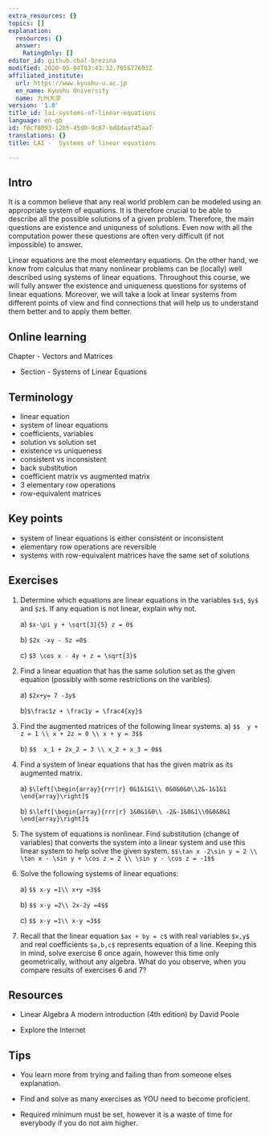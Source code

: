 ```yaml
---
extra_resources: {}
topics: []
explanation:
  resources: {}
  answer:
    RatingOnly: []
editor_id: github.cbal-brezina
modified: 2020-05-04T03:43:32.705677693Z
affiliated_institute:
  url: https://www.kyushu-u.ac.jp
  en_name: Kyushu University
  name: 九州大学
version: '1.0'
title_id: lai-systems-of-linear-equations
language: en-gb
id: f0cf8093-12b5-45d0-9c67-bd8daaf45aa7
translations: {}
title: LAI -  Systems of linear equations

---
```


## Intro

It is a common believe that any real world problem can be modeled using an appropriate system of equations. It is therefore crucial to be able to describe all the possible solutions of a given problem. Therefore, the main questions are existence and uniquness of solutions. Even now with all the computation power these questions are often very difficult (if not impossible) to answer. 

Linear equations are the most elementary equations. On the other hand, we know from calculus that many nonlinear problems can be (locally) well described using systems of linear equations. Throughout this course, we will fully answer the existence and uniqueness questions for systems of linear equations. Moreover, we will take a look at linear systems from different points of view and find connections that will help us to understand them better and to apply them better.
  
## Online learning

Chapter - Vectors and Matrices

- Section - Systems of Linear Equations


## Terminology

- linear equation
- system of linear equations 
- coefficients, variables
- solution vs solution set
- existence vs uniqueness 
- consistent vs inconsistent
- back substitution
- coefficient matrix vs augmented matrix
- 3 elementary row operations
- row-equivalent matrices


## Key points

- system of linear equations is either consistent or inconsistent
- elementary row operations are reversible
- systems with row-equivalent matrices have the same set of solutions



## Exercises

1. Determine which equations are linear equations in the variables `$x$`, `$y$` and `$z$`. If any equation is not linear, explain why not.

    a) `$x-\pi y + \sqrt[3]{5} z = 0$`

    b) `$2x -xy - 5z =0$`

    c) `$3 \cos x - 4y + z = \sqrt{3}$`

2. Find a linear equation that has the same solution set as the given equation (possibly with some restrictions on the varibles).

    a) `$2x+y= 7 -3y$`

    b)`$\frac1z + \frac1y = \frac4{xy}$`

3. Find the augmented matrices of the following linear systems.
    a)  `$$  y + z = 1 \\ x + 2z = 0 \\ x + y = 3$$`

    b)  `$$  x_1 + 2x_2 = 3 \\ x_2 + x_3 = 0$$`
    
    
4. Find a system of linear equations that has the given matrix as its augmented matrix.

    a) `$\left[\begin{array}{rrr|r} 0&1&1&1\\ 0&0&0&0\\2&-1&1&1 \end{array}\right]$`

    b) `$\left[\begin{array}{rrr|r} 1&0&1&0\\ -2&-1&0&1\\0&0&0&1 \end{array}\right]$`

5. The system of equations is nonlinear. Find substitution (change of variables) that converts the system into a linear system and use this linear system to help solve the given system.
 `$$\tan x -2\sin y = 2 \\ \tan x - \sin y + \cos z = 2 \\ \sin y - \cos z = -1$$`

6. Solve the following systems of linear equations:

    a) `$$ x-y =1\\ x+y =3$$`

    b) `$$ x-y =2\\ 2x-2y =4$$`

    c) `$$ x-y =1\\ x-y =3$$`
    
7. Recall that the linear equation `$ax + by = c$` with real variables `$x,y$` and real coefficients `$a,b,c$` represents equation of a line. Keeping this in mind, solve exercise 6 once again, however this time only geometrically, without any algebra. What do you observe, when you compare results of exercises 6 and 7?     
    
    
    
## Resources

-  Linear Algebra A modern introduction (4th edition) by David Poole 

- Explore the Internet

## Tips


- You learn more from trying and failing than from someone elses explanation.

- Find and solve as many exercises as YOU need to become proficient.

- Required minimum must be set, however it is a waste of time for everybody if you do not aim higher.







